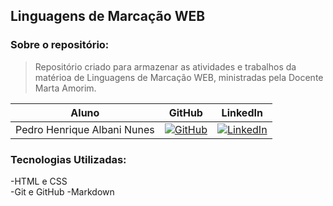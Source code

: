 
## Linguagens de Marcação WEB

### Sobre o repositório:
> Repositório criado para armazenar as atividades e trabalhos da matérioa de Linguagens de Marcação WEB, ministradas pela Docente Marta Amorim.

Aluno | GitHub | LinkedIn
:-----------------------:| :--------------: | :------------:
Pedro Henrique Albani Nunes | [![GitHub](https://img.shields.io/badge/github-black?style=for-the-badge&logo=github)](https://github.com/PedroAlbaniNunes) | [![LinkedIn](https://img.shields.io/badge/linkedin-blue?style=for-the-badge&logo=linkedin)](https://www.linkedin.com/in/pedro-henrique-albani-nunes-33a729270/)

### Tecnologias Utilizadas:
  -HTML e CSS  
  -Git e GitHub
  -Markdown
